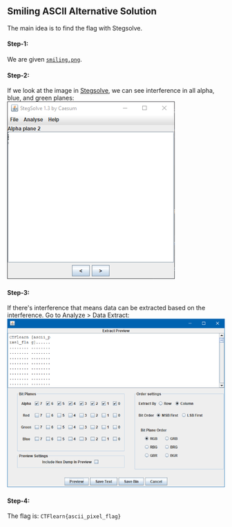 ## Smiling ASCII Alternative Solution
The main idea is to find the flag with Stegsolve.

#### Step-1:
We are given [`smiling.png`](./smiling.png). 

#### Step-2:
If we look at the image in [Stegsolve](https://github.com/eugenekolo/sec-tools/tree/master/stego/stegsolve/stegsolve), we can see interference in all alpha, blue, and green planes:
<img src="./interference.png">

#### Step-3:
If there's interference that means data can be extracted based on the interference. Go to Analyze > Data Extract:
<img src="./data_extract.png">

#### Step-4:
The flag is:
`CTFlearn{ascii_pixel_flag}`